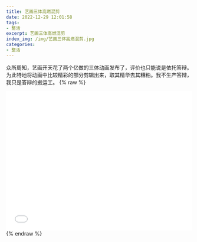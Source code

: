 ```yaml
---
title: 艺画三体高燃混剪
date: 2022-12-29 12:01:58
tags:
- 整活
excerpt: 艺画三体高燃混剪
index_img: /img/艺画三体高燃混剪.jpg
categories: 
- 整活
---
```

众所周知，艺画开天花了两个亿做的三体动画发布了，评价也只能说是依托答辩。为此特地将动画中比较精彩的部分剪辑出来，取其精华去其糟粕。我不生产答辩，我只是答辩的搬运工。
{% raw %}
<div style="position: relative; width: 100%; height: 0; padding-bottom: 75%;">
<iframe src="//player.bilibili.com/player.html?aid=391643147&bvid=BV1Qd4y1h7bF&cid=935350316&page=1" scrolling="no" border="0" frameborder="no" framespacing="0" allowfullscreen="true" style="position: absolute; width: 100%; height: 100%; Left: 0; top: 0;" ></iframe></div>
{% endraw %}
